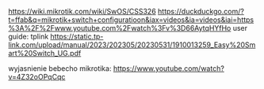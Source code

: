 https://wiki.mikrotik.com/wiki/SwOS/CSS326
https://duckduckgo.com/?t=ffab&q=mikrotik+switch+configuratioon&iax=videos&ia=videos&iai=https%3A%2F%2Fwww.youtube.com%2Fwatch%3Fv%3D66AytqHYfHo
user guide: tplink
https://static.tp-link.com/upload/manual/2023/202305/20230531/1910013259_Easy%20Smart%20Switch_UG.pdf

wyjasnienie bebecho mikrotika:
https://www.youtube.com/watch?v=4Z32oOPqCqc
